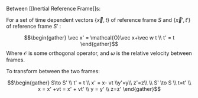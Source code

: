 Between [[Inertial Reference Frame]]s: 

For a set of time dependent vectors $\{\vec x,t\}$ of reference frame $S$ and $\{\vec x',t'\}$ of reference frame $S'$ :

$$\begin{gather} \vec x' = \mathcal{O}\vec x+\vec w t \\ t' = t \end{gather}$$
Where $\mathcal{O}$ is some orthogonal operator, and $\omega$ is the relative velocity between frames. 

To transform between the two frames: 

$$\begin{gather} S\to S' \\ t' = t \\ x' = x- vt \\y'=y\\
z'=z\\ \\ S' \to S \\ t=t' \\ x = x' +vt = x' + vt' \\ y = y' \\ z=z' \end{gather}$$